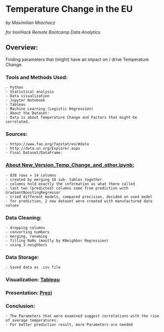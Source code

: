 # __Temperature Change in the EU__              
*by Maximilian Mrachacz*     
       
                        
*for IronHack Remote Bootcamp Data Analytics*             
                  
## Overview:               
Finding parameters that (might) have an impact on / drive Temperature Change.                  
                
### Tools and Methods Used:               
                 
    - Python               
    - Statistical analysis             
    - Data visualization              
    - Jupyter Notebook              
    - Tableau             
    - Machine Learning (Logistic Regression)                
    - About the Dataset:              
    - Data is about Temperature Change and Factors that might be correlated.                
                  
### Sources:                    

    - https://www.fao.org/faostat/en/#data               
    - http://data.un.org/Explorer.aspx             
    - Final Dataset/DataFrame:              
         
### [About New_Version_Temp_Change_and_other.ipynb:](https://github.com/mmrachacz/Mid-IronHack-Project/blob/main/New_Version_Temp_Change_and_other.ipynb)      
         
    - 838 rows × 14 columns                 
    - created by merging 10 sub- tables together             
    - columns hold exactly the information as what there called              
    - last two (predicted) columns come from prediction with GradientBoostingRegressor              
    - tried different models, compared precision, decided on used model          
    - for prediction, 2 new dataset were created with manufactured data values     
              
### Data Cleaning:           
              
    - dropping columns       
    - converting numbers         
    - merging, renaming           
    - filling NaNs (mostly by KNeighbor Regression)          
    - using 3 neighbors     
                   
### Data Storage:            
       
    - Saved data as .csv file               
       
### Visualization: [Tableau](https://public.tableau.com/app/profile/max.mrachacz/viz/finalproject_16796675233000/predictions)      
    
### Presentation: [Prezi](https://prezi.com/view/ISR0Yf2hNeyc9SSx1D6Y/)          
           
### Conclusion:           

    - The Parameters that were examined suggest correlations with the rise of average temperatures. 
    - For better prediction result, more Parameters are needed
